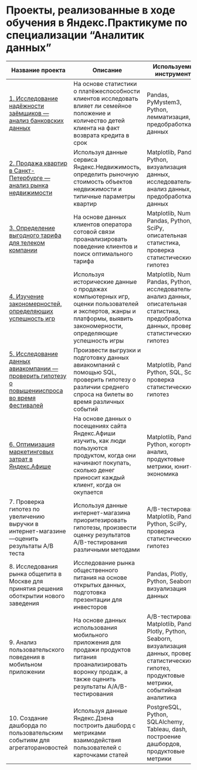 # Проекты, реализованные в ходе обучения в Яндекс.Практикуме по специализации “Аналитик данных”

| Название проекта                                                                               | Описание                                                                                                                                                                       | Используемые инструменты                                                                                                                                       |
|------------------------------------------------------------------------------------------------|--------------------------------------------------------------------------------------------------------------------------------------------------------------------------------|----------------------------------------------------------------------------------------------------------------------------------------------------------------|
| [1. Исследование надёжности заёмщиков — анализ банковских данных](https://github.com/jerzydy/Praktikum/tree/main/Исследование%20надёжности%20заёмщиков%20—%20анализ%20банковских%20данных)                                | На основе статистики о платёжеспособности клиентов исследовать влияет ли семейное положение и количество детей клиента на факт возврата кредита в срок                         | Pandas, PyMystem3, Python, лемматизация, предобработка данных                                                                                                  |
| [2. Продажа квартир в Санкт-Петербурге — анализ рынка недвижимости](https://github.com/jerzydy/Praktikum/tree/main/Продажа%20квартир%20в%20Санкт-Петербурге%20—%20анализ%20рынка%20недвижимости)                              | Используя данные сервиса Яндекс.Недвижимость, определить рыночную стоимость объектов недвижимости и типичные параметры квартир                                                 | Matplotlib, Pandas, Python, визуализация данных, исследовательский анализ данных, предобработка данных                                                         |
| [3. Определение выгодного тарифа для телеком компании](https://github.com/jerzydy/Praktikum/tree/main/Определение%20выгодного%20тарифа%20для%20телеком%20компании)                                           | На основе данных клиентов оператора сотовой связи проанализировать поведение клиентов и поиск оптимального тарифа                                                              | Matplotlib, NumPy, Pandas, Python, SciPy, описательная статистика, проверка статистических гипотез                                                             |
| [4. Изучение закономерностей, определяющих успешность игр](https://github.com/jerzydy/Praktikum/tree/main/Изучение%20закономерностей%2C%20определяющих%20успешность%20игр)                                       | Используя исторические данные о продажах компьютерных игр, оценки пользователей и экспертов, жанры и платформы, выявить закономерности, определяющие успешность игры           | Matplotlib, NumPy, Pandas, Python, исследовательский анализ данных, описательная статистика, предобработка данных, проверка статистических гипотез             |
| [5. Исследование данных авиакомпании — проверить гипотезу о повышенииспроса во время фестивалей](https://github.com/jerzydy/Praktikum/tree/main/Исследование%20данных%20авиакомпании%20—%20проверка%20гипотез) | Произвести выгрузки и подготовку данных авиакомпаний с помощью SQL, проверить гипотезу о различии среднего спроса на билеты во время различных событий                         | Matplotlib, Pandas, Python, SQL, SciPy, проверка статистических гипотез                                                                                        |
| [6. Оптимизация маркетинговых затрат в Яндекс.Афише](https://github.com/jerzydy/Praktikum/tree/main/Оптимизация%20маркетинговых%20затрат%20в%20Яндекс.Афише)                                             | На основе данных о посещениях сайта Яндекс.Афиши изучить, как люди пользуются продуктом, когда они начинают покупать, сколько денег приносит каждый клиент, когда он окупается | Matplotlib, Pandas, Python, когортный анализ, продуктовые метрики, юнит-экономика                                                                              |
| 7. Проверка гипотез по увеличению выручки в интернет-магазине —оценить результаты A/B теста    | Используя данные интернет-магазина приоритезировать гипотезы, произвести оценку результатов A/B-тестирования различными методами                                               | A/B-тестирование, Matplotlib, Pandas, Python, SciPy, проверка статистических гипотез                                                                           |
| 8. Исследования рынка общепита в Москве для принятия решения оботкрытии нового заведения       | Исследование рынка общественного питания на основе открытых данных, подготовка презентации для инвесторов                                                                      | Pandas, Plotly, Python, Seaborn, визуализация данных                                                                                                           |
| 9. Анализ пользовательского поведения в мобильном приложении                                   | На основе данных использования мобильного приложения для продажи продуктов питания проанализировать воронку продаж, а также оценить результаты A/A/B-тестирования              | A/B-тестирование, Matplotlib, Pandas, Plotly, Python, Seaborn, визуализация данных, проверка статистических гипотез, продуктовые метрики, событийная аналитика |
| 10. Создание дашборда по пользовательским событиям для агрегаторановостей                      | Используя данные Яндекс.Дзена построить дашборд с метриками взаимодействия пользователей с карточками статей                                                                   | PostgreSQL, Python, SQLAlchemy, Tableau, dash, построение дашбордов, продуктовые метрики                                                                       |
